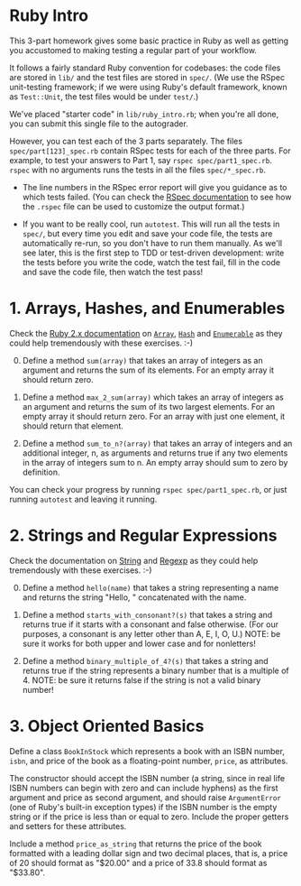 Ruby Intro
=============

This 3-part homework gives some basic practice in Ruby as well as
getting you accustomed to making testing a regular part of your workflow.

It follows a fairly standard Ruby convention for codebases: the code
files are stored in `lib/` and the test files are stored in `spec/`.
(We use the RSpec unit-testing framework; if we were using Ruby's default
framework, known as `Test::Unit`, the test files would be under
`test/`.)

We've placed "starter code" in `lib/ruby_intro.rb`; when you're all done, you
can submit this single file to the autograder.

However, you can test each of the 3 parts separately.  The files
`spec/part[123]_spec.rb` contain RSpec tests for each of the three
parts.  For example, to test your answers to Part 1, say `rspec
spec/part1_spec.rb`.  `rspec` with no arguments runs the tests in all
the files `spec/*_spec.rb`.

* The line numbers in the RSpec error report will
give you guidance as to which tests failed.  (You can check the [RSpec
documentation](http://rspec.info) to see how the `.rspec` file can be
used to customize the output format.)

* If you want to be really cool, run `autotest`.  This will run all the
tests in `spec/`, but every time you edit and save your code file, the
tests are automatically re-run, so you don't have to run them manually.
As we'll see later, this is the first step to TDD or test-driven
development: write the tests before you write the code, watch the test
fail, fill in the code and save the code file, then watch the test pass!


# 1. Arrays, Hashes, and Enumerables

Check the [Ruby 2.x documentation](http://ruby-doc.org) on [`Array`](http://ruby-doc.org/core-2.2.0/Array.html),
[`Hash`](http://ruby-doc.org/core-2.2.0/Hash.html) and [`Enumerable`](http://ruby-doc.org/core-2.2.0/Enumerable.html) as they could help tremendously with these
exercises. :-) 

0. Define a method `sum(array)` that takes an array of integers as an argument and returns the sum of its elements. For an empty array it should return zero.

0. Define a method `max_2_sum(array)` which takes an array of integers as an argument and returns the sum of its two largest elements. For an empty array it should return zero. For an array with just one element, it should return that element. 

0. Define a method `sum_to_n?(array)` that takes an array of integers and an additional integer, n, as arguments and returns true if any two elements in the array of integers sum to n. An empty array should sum to zero by definition.

You can check your progress by running `rspec spec/part1_spec.rb`, or
just running `autotest` and leaving it running.

# 2. Strings and Regular Expressions

Check the documentation on [String](http://ruby-doc.org/core-2.2.0/String.html) and [Regexp](http://ruby-doc.org/core-2.2.0/Regexp.html) as they could help tremendously with these exercises. :-)

0. Define a method `hello(name)` that takes a string representing a name and returns the string "Hello, " concatenated with the name.

0. Define a method `starts_with_consonant?(s)` that takes a string and returns true if it starts with a consonant and false otherwise. (For our purposes, a consonant is any letter other than A, E, I, O, U.) NOTE: be sure it works for both upper and lower case and for nonletters!

0. Define a method `binary_multiple_of_4?(s)` that takes a string and returns true if the string represents a binary number that is a multiple of 4. NOTE: be sure it returns false if the string is not a valid binary number!


# 3. Object Oriented Basics


Define a class `BookInStock` which represents a book with an ISBN
number, `isbn`, and price of the book as a floating-point number,
`price`, as attributes.  

The constructor should accept the ISBN number
(a string, since in real life ISBN numbers can begin with zero and can
include hyphens) as the first argument and price as second argument, and
should raise `ArgumentError` (one of Ruby's built-in exception types) if
the ISBN number is the empty string or if the price is less than or
equal to zero.  Include the proper getters and setters for these
attributes.

Include a method `price_as_string` that returns the price of
the book formatted with a leading dollar sign and two decimal places, that is, a price
of 20 should format as "$20.00" and a price of 33.8 should format as
"$33.80".

